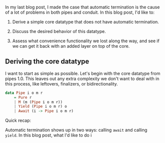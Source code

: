In my last blog post, I made the case that automatic termination is the cause
of a lot of problems in both pipes and conduit. In this blog post, I'd like to:

1. Derive a simple core datatype that does not have automatic termination.

2. Discuss the desired behavior of this datatype.

3. Assess what convenience functionality we lost along the way, and see if we
   can get it back with an added layer on top of the core.

## Deriving the core datatype

I want to start as simple as possible. Let's begin with the core datatype from
pipes 1.0. This leaves out any extra complexity we don't want to deal with in
this process, like leftovers, finalizers, or bidirectionality.

```haskell
data Pipe i o m r
    = Pure r
    | M (m (Pipe i o m r))
    | Yield (Pipe i o m r) o
    | Await (i -> Pipe i o m r)
```

Quick recap: 

Automatic termination shows up
in two ways: calling `await` and calling `yield`. In this blog post, what I'd like to do i

